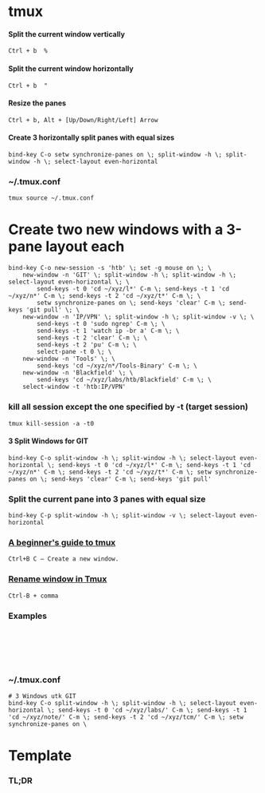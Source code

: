 # tmux

#### Split the current window vertically
```
Ctrl + b  %
```
#### Split the current window horizontally
```
Ctrl + b  "
```
#### Resize the panes
```
Ctrl + b, Alt + [Up/Down/Right/Left] Arrow
```
#### Create 3 horizontally split panes with equal sizes 
```
bind-key C-o setw synchronize-panes on \; split-window -h \; split-window -h \; select-layout even-horizontal
```

### ~/.tmux.conf
```
tmux source ~/.tmux.conf
```

# Create two new windows with a 3-pane layout each
```
bind-key C-o new-session -s 'htb' \; set -g mouse on \; \
    new-window -n 'GIT' \; split-window -h \; split-window -h \; select-layout even-horizontal \; \
        send-keys -t 0 'cd ~/xyz/l*' C-m \; send-keys -t 1 'cd ~/xyz/n*' C-m \; send-keys -t 2 'cd ~/xyz/t*' C-m \; \
        setw synchronize-panes on \; send-keys 'clear' C-m \; send-keys 'git pull' \; \
    new-window -n 'IP/VPN' \; split-window -h \; split-window -v \; \
        send-keys -t 0 'sudo ngrep' C-m \; \
        send-keys -t 1 'watch ip -br a' C-m \; \
        send-keys -t 2 'clear' C-m \; \
        send-keys -t 2 'pu' C-m \; \
        select-pane -t 0 \; \
    new-window -n 'Tools' \; \
        send-keys 'cd ~/xyz/n*/Tools-Binary' C-m \; \
    new-window -n 'Blackfield' \; \
        send-keys 'cd ~/xyz/labs/htb/Blackfield' C-m \; \
    select-window -t 'htb:IP/VPN'
```

### kill all session except the one specified by -t (target session)
```
tmux kill-session -a -t0
```

#### 3 Split Windows for GIT
```
bind-key C-o split-window -h \; split-window -h \; select-layout even-horizontal \; send-keys -t 0 'cd ~/xyz/l*' C-m \; send-keys -t 1 'cd ~/xyz/n*' C-m \; send-keys -t 2 'cd ~/xyz/t*' C-m \; setw synchronize-panes on \; send-keys 'clear' C-m \; send-keys 'git pull'
```

### Split the current pane into 3 panes with equal size
```
bind-key C-p split-window -h \; split-window -v \; select-layout even-horizontal
```



### [A beginner's guide to tmux](https://www.redhat.com/sysadmin/introduction-tmux-linux)
```
Ctrl+B C — Create a new window.
```

### [Rename window in Tmux](https://debugpointer.com/linux/tmux-rename-window)
```
Ctrl-B + comma
```

### Examples
```

```



### 
```

```

### 
```

```

### 
```

```

### ~/.tmux.conf
```
# 3 Windows utk GIT
bind-key C-o split-window -h \; split-window -h \; select-layout even-horizontal \; send-keys -t 0 'cd ~/xyz/labs/' C-m \; send-keys -t 1 'cd ~/xyz/note/' C-m \; send-keys -t 2 'cd ~/xyz/tcm/' C-m \; setw synchronize-panes on \
```

# Template

### TL;DR